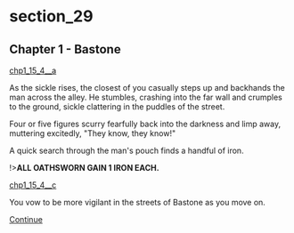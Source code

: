 
# section_29

## Chapter 1 - Bastone

[chp1_15_4__a](../../decomp/app/src/main/res/raw/chp1_15_4__a.mp3 ':include :type=audio')

As the sickle rises, the closest of you casually steps up and backhands the man across the alley. He stumbles, crashing into the far wall and crumples to the ground, sickle clattering in the puddles of the street.

Four or five figures scurry fearfully back into the darkness and limp away, muttering excitedly, "They know, they know!"

A quick search through the man's pouch finds a handful of iron.

!>**ALL OATHSWORN GAIN 1 IRON EACH.**  

[chp1_15_4__c](../../decomp/app/src/main/res/raw/chp1_15_4__c.mp3 ':include :type=audio')

You vow to be more vigilant in the streets of Bastone as you move on.

[Continue](output/chapter1/section_32.md)


